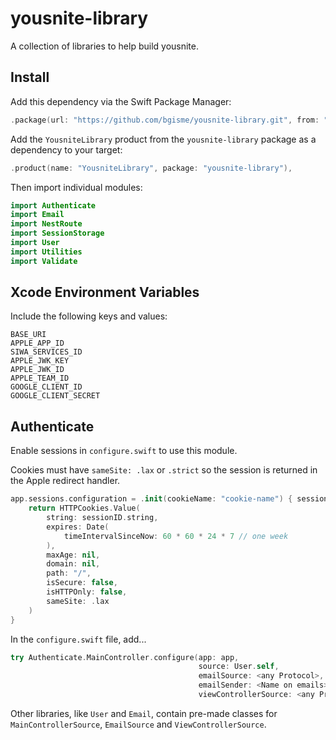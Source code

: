 # yousnite-library

A collection of libraries to help build yousnite.


## Install

Add this dependency via the Swift Package Manager:

```swift
.package(url: "https://github.com/bgisme/yousnite-library.git", from: "0.0.1"),
```

Add the `YousniteLibrary` product from the `yousnite-library` package as a dependency to your target:
```swift
.product(name: "YousniteLibrary", package: "yousnite-library"),
```

Then import individual modules:
```swift
import Authenticate
import Email
import NestRoute
import SessionStorage
import User
import Utilities
import Validate
```

## Xcode Environment Variables

Include the following keys and values:

```
BASE_URI
APPLE_APP_ID
SIWA_SERVICES_ID
APPLE_JWK_KEY       
APPLE_JWK_ID
APPLE_TEAM_ID
GOOGLE_CLIENT_ID
GOOGLE_CLIENT_SECRET
```    

## Authenticate

Enable sessions in `configure.swift` to use this module.

Cookies must have `sameSite: .lax` or `.strict` so the session is returned in the Apple redirect handler.

```swift
app.sessions.configuration = .init(cookieName: "cookie-name") { sessionID in
    return HTTPCookies.Value(
        string: sessionID.string,
        expires: Date(
            timeIntervalSinceNow: 60 * 60 * 24 * 7 // one week
        ),
        maxAge: nil,
        domain: nil,
        path: "/",
        isSecure: false,
        isHTTPOnly: false,
        sameSite: .lax
    )
}
```  

In the `configure.swift` file, add...

```swift
try Authenticate.MainController.configure(app: app,
                                          source: User.self,
                                          emailSource: <any Protocol>,
                                          emailSender: <Name on emails>,
                                          viewControllerSource: <any Protocol>)

```

Other libraries, like `User` and `Email`, contain pre-made classes for `MainControllerSource`, `EmailSource` and `ViewControllerSource`. 
